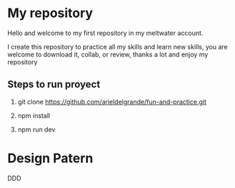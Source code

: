 # My repository

Hello and welcome to my first repository in my meltwater account.

I create this repository to practice all my skills and learn new skills,
you are welcome to download it, collab, or review, thanks a lot and enjoy my repository


## Steps to run proyect

1. git clone https://github.com/arieldelgrande/fun-and-practice.git

2. npm install

3. npm run dev

# Design Patern

DDD